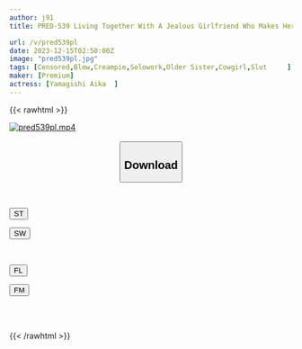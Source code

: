 ```yaml
---
author: j91
title: PRED-539 Living Together With A Jealous Girlfriend Who Makes Her Become A Slut Due To Her Jealous Ejaculation Management. Ayaka Yamagishi

url: /v/pred539pl
date: 2023-12-15T02:50:00Z
image: "pred539pl.jpg"
tags: [Censored,Blow,Creampie,Solowork,Older Sister,Cowgirl,Slut	 ]
maker: [Premium]
actress: [Yamagishi Aika  ]
---
```



{{< rawhtml >}}

<div class="video" data-videoid="AQR6a3mQ8ohX7GX">
    <a href="javascript:;">
        <img src="/v/pred539pl/pred539pl.jpg" width="WIDTH" height="HEIGHT" alt="pred539pl.mp4" loading="lazy">
    </a>
</div>

<script type="text/javascript" src="https://j91.asia/asset/on-demand-st.js"></script>

<br>
  <link rel="stylesheet" href="https://j91.asia/asset/bs5.css">
  
  <center>
  <button class="btn btn-primary" type="button" data-bs-toggle="collapse" data-bs-target=".multi-collapse" aria-expanded="false" aria-controls="multiCollapseExample1 multiCollapseExample2"><h2>Download</h2></button></center>
</p>
<div class="row">
  <div class="col">
    <div class="collapse multi-collapse" id="multiCollapseExample1">
      <div class="card card-body">
	      	      <br>
<div class="buttons">  
<p><a href="https://streamtape.to/v/AQR6a3mQ8ohX7GX" target="_blank"><button class="btn-hover color-3"><i class="fa fa-download"></i> ST</button></a></p>
<p><a href="https://flaswish.com/5hmwrrvxfxn1" target="_blank"><button class="btn-hover color-2"><i class="fa fa-download"></i> SW</button></a></p></div>
    </div>
  </div>
</div>
  <div class="col">
    <div class="collapse multi-collapse" id="multiCollapseExample2">
      <div class="card card-body">
	      <br>
<div class="buttons">
<p><a href="javascript:;" target="_blank"><button class="btn-hover color-9"><i class="fa fa-download"></i> FL</button></a></p>
<p><a href="javascript:;" target="_blank"><button class="btn-hover color-8"><i class="fa fa-download"></i> FM</button></a></p></div>
<br><br>
      </div>
    </div>
  </div>
</div>

{{< /rawhtml >}}